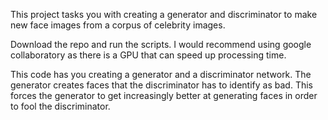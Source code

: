 This project tasks you with creating a generator and discriminator to make new face images from a corpus of celebrity images. 

Download the repo and run the scripts. I would recommend using google collaboratory as there is a GPU that can speed up processing time. 

This code has you creating a generator and a discriminator network. The generator creates faces that the discriminator has to identify as bad. This forces the generator to get increasingly better at generating faces in order to fool the discriminator. 
